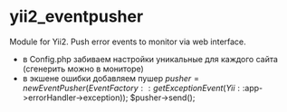 # yii2_eventpusher
Module for Yii2. Push error events to monitor via web interface.

- в Config.php забиваем настройки уникальные для каждого сайта (сгенерить можно в мониторе)
- в экшене ошибки добавляем пушер
       $pusher = new EventPusher(EventFactory::getExceptionEvent(Yii::$app->errorHandler->exception));
       $pusher->send();
